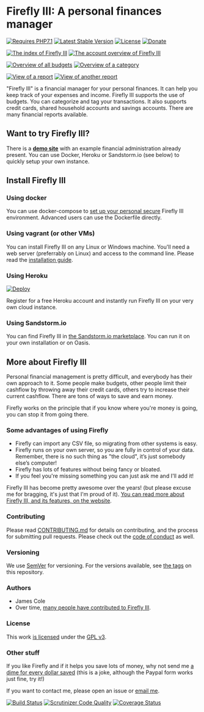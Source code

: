 # Firefly III: A personal finances manager 

[![Requires PHP7.1](https://img.shields.io/badge/php-7.1-red.svg)](https://secure.php.net/downloads.php) [![Latest Stable Version](https://poser.pugx.org/grumpydictator/firefly-iii/v/stable)](https://packagist.org/packages/grumpydictator/firefly-iii) [![License](https://img.shields.io/badge/license-GPL-lightgrey.svg)](https://www.gnu.org/licenses/gpl.html) [![Donate](https://img.shields.io/badge/Donate-PayPal-green.svg)](https://www.paypal.com/cgi-bin/webscr?cmd=_s-xclick&hosted_button_id=44UKUT455HUFA) 

[![The index of Firefly III](https://firefly-iii.org/static/screenshots/4.6.12/tiny/index.png)](https://firefly-iii.org/static/screenshots/4.6.12/index.png) [![The account overview of Firefly III](https://firefly-iii.org/static/screenshots/4.6.12/tiny/account.png)](https://firefly-iii.org/static/screenshots/4.6.12/account.png)

[![Overview of all budgets](https://firefly-iii.org/static/screenshots/4.6.12/tiny/budget.png)](https://firefly-iii.org/static/screenshots/4.6.12/budget.png) [![Overview of a category](https://firefly-iii.org/static/screenshots/4.6.12/tiny/category.png)](https://firefly-iii.org/static/screenshots/4.6.12/category.png)

[![View of a report](https://firefly-iii.org/static/screenshots/4.6.12/tiny/report1.png)](https://firefly-iii.org/static/screenshots/4.6.12/report1.png) [![View of another report](https://firefly-iii.org/static/screenshots/4.6.12/tiny/report2.png)](https://firefly-iii.org/static/screenshots/4.6.12/report2.png)

"Firefly III" is a financial manager for your personal finances. It can help you keep track of your expenses and income.
Firefly III supports the use of budgets. You can categorize and tag your transactions.
It also supports credit cards, shared  household accounts and savings accounts.
There are many financial reports available.

## Want to try Firefly III?

There is a **[demo site](https://demo.firefly-iii.org)** with an example financial administration already present. You can use Docker, Heroku or Sandstorm.io (see below) to quickly setup your own instance.

## Install Firefly III

### Using docker

You can use docker-compose to [set up your personal secure](https://firefly-iii.org/using-docker.html) Firefly III environment. Advanced users can use the Dockerfile directly. 

### Using vagrant (or other VMs)

You can install Firefly III on any Linux or Windows machine. You'll need a web server (preferrably on Linux) and access to the command line. Please read the [installation guide](https://firefly-iii.org/using-installing.html).

### Using Heroku

[![Deploy](https://www.herokucdn.com/deploy/button.svg)](https://heroku.com/deploy?template=https://github.com/firefly-iii/firefly-iii/tree/master)

Register for a free Heroku account and instantly run Firefly III on your very own cloud instance.

### Using Sandstorm.io

You can find Firefly III in [the Sandstorm.io marketplace](https://apps.sandstorm.io/app/uws252ya9mep4t77tevn85333xzsgrpgth8q4y1rhknn1hammw70). You can run it on your own installation or on Oasis.

## More about Firefly III

Personal financial management is pretty difficult, and everybody has their own approach to it.
Some people make budgets, other people limit their cashflow by throwing away their credit cards, 
others try to increase their current cashflow. There are tons of ways to save and earn money.

Firefly works on the principle that if you know where you're money is going, you can stop it from going there.

### Some advantages of using Firefly

- Firefly can import any CSV file, so migrating from other systems is easy.
- Firefly runs on your own server, so you are fully in control of your data. Remember, there is no such thing as "the cloud", it’s just somebody else’s computer!
- Firefly has lots of features without being fancy or bloated.
- If you feel you're missing something you can just ask me and I'll add it!

Firefly III has become pretty awesome over the years! (but please excuse me for bragging, it's just that I'm proud of it).
[You can read more about Firefly III, and its features, on the website](https://firefly-iii.org/).

### Contributing

Please read [CONTRIBUTING.md](https://github.com/firefly-iii/firefly-iii/blob/master/.github/CONTRIBUTING.md) for details on contributing, and the process for submitting pull requests. Please check out the [code of conduct](https://github.com/firefly-iii/firefly-iii/blob/master/CODE_OF_CONDUCT.md) as well.

### Versioning

We use [SemVer](http://semver.org/) for versioning. For the versions available, see [the tags](https://github.com/firefly-iii/firefly-iii/tags) on this repository.

### Authors

* James Cole
* Over time, [many people have contributed to Firefly III](https://github.com/firefly-iii/firefly-iii/graphs/contributors).

### License

This work [is licensed](https://github.com/firefly-iii/firefly-iii/blob/master/LICENSE) under the [GPL v3](https://www.gnu.org/licenses/gpl.html).

### Other stuff

If you like Firefly and if it helps you save lots of money, why not send me [a dime for every dollar saved](https://www.paypal.com/cgi-bin/webscr?cmd=_s-xclick&hosted_button_id=44UKUT455HUFA) (this is a joke, although the Paypal form works just fine, try it!)

If you want to contact me, please open an issue or [email me](mailto:thegrumpydictator@gmail.com).

[![Build Status](https://travis-ci.org/firefly-iii/firefly-iii.svg?branch=master)](https://travis-ci.org/firefly-iii/firefly-iii) [![Scrutinizer Code Quality](https://scrutinizer-ci.com/g/firefly-iii/firefly-iii/badges/quality-score.png?b=master)](https://scrutinizer-ci.com/g/firefly-iii/firefly-iii/?branch=master) [![Coverage Status](https://coveralls.io/repos/github/firefly-iii/firefly-iii/badge.svg?branch=master)](https://coveralls.io/github/firefly-iii/firefly-iii?branch=master)
